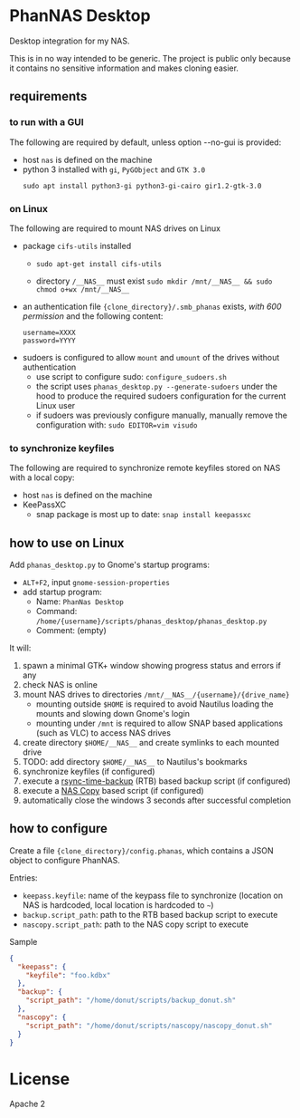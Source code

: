 # PhanNAS Desktop

Desktop integration for my NAS.

This is in no way intended to be generic.
The project is public only because it contains no sensitive information and makes cloning easier.

## requirements

### to run with a GUI

The following are required by default, unless option --no-gui is provided:
* host `nas` is defined on the machine
* python 3 installed with `gi`, `PyGObject` and `GTK 3.0`
   ```
   sudo apt install python3-gi python3-gi-cairo gir1.2-gtk-3.0
   ```
### on Linux

The following are required to mount NAS drives on Linux

* package `cifs-utils` installed
	* `sudo apt-get install cifs-utils`

  * directory `/__NAS__` must exist
    `sudo mkdir /mnt/__NAS__ && sudo chmod o+wx /mnt/__NAS__`
* an authentication file `{clone_directory}/.smb_phanas` exists, *with 600 permission* and the following content:
    ```
    username=XXXX
    password=YYYY
    ```
* sudoers is configured to allow `mount` and `umount` of the drives without authentication
	* use script to configure sudo: `configure_sudoers.sh`
	* the script uses `phanas_desktop.py --generate-sudoers` under the hood to produce the required sudoers configuration for the current Linux user
	* if sudoers was previously configure manually, manually remove the configuration with: `sudo EDITOR=vim visudo`

### to synchronize keyfiles

The following are required to synchronize remote keyfiles stored on NAS with a local copy:
* host `nas` is defined on the machine
* KeePassXC
  * snap package is most up to date: `snap install keepassxc`

## how to use on Linux

Add `phanas_desktop.py` to Gnome's startup programs:
* `ALT+F2`, input `gnome-session-properties`
* add startup program:
	* Name: `PhanNas Desktop`
	* Command: `/home/{username}/scripts/phanas_desktop/phanas_desktop.py`
	* Comment: (empty)

It will:

1. spawn a minimal GTK+ window showing progress status and errors if any
2. check NAS is online
3. mount NAS drives to directories `/mnt/__NAS__/{username}/{drive_name}`
	* mounting outside `$HOME` is required to avoid Nautilus loading the mounts and slowing down Gnome's login
	* mounting under `/mnt` is required to allow SNAP based applications (such as VLC) to access NAS drives
4. create directory `$HOME/__NAS__` and create symlinks to each mounted drive
5. TODO: add directory `$HOME/__NAS__` to Nautilus's bookmarks
7. synchronize keyfiles (if configured)
8. execute a [rsync-time-backup](https://github.com/lesaint/rsync-time-backup) (RTB) based backup script (if configured)
8. execute a [NAS Copy](https://github.com/lesaint/nascopy) based script (if configured)
6. automatically close the windows 3 seconds after successful completion

## how to configure

Create a file `{clone_directory}/config.phanas`, which contains a JSON object to configure PhanNAS.

Entries:

* `keepass.keyfile`: name of the keypass file to synchronize (location on NAS is hardcoded, local location is hardcoded to `~`)
* `backup.script_path`: path to the RTB based backup script to execute
* `nascopy.script_path`: path to the NAS copy script to execute

Sample

```json
{
  "keepass": {
    "keyfile": "foo.kdbx"
  },
  "backup": {
    "script_path": "/home/donut/scripts/backup_donut.sh"
  },
  "nascopy": {
    "script_path": "/home/donut/scripts/nascopy/nascopy_donut.sh"
  }
}
```

# License

Apache 2
